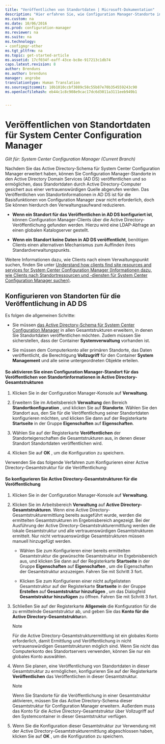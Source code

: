 ```yaml
---
title: "Veröffentlichen von Standortdaten | Microsoft-Dokumentation"
description: "Hier erfahren Sie, wie Configuration Manager-Standorte in Active Directory Domain Services veröffentlicht werden."
ms.custom: na
ms.date: 10/06/2016
ms.prod: configuration-manager
ms.reviewer: na
ms.suite: na
ms.technology:
- configmgr-other
ms.tgt_pltfrm: na
ms.topic: get-started-article
ms.assetid: 17cf034f-eaff-43ce-bc8e-917213c1db74
caps.latest.revision: 8
author: Brenduns
ms.author: brenduns
manager: angrobe
translationtype: Human Translation
ms.sourcegitcommit: 10b1010ccbf3889c58c55b87e70b354559243c90
ms.openlocfilehash: eb44c1c8c908e9cac17dc6d3011a3111eeb949b1


---
```

# <a name="publish-site-data-for-system-center-configuration-manager"></a>Veröffentlichen von Standortdaten für System Center Configuration Manager

*Gilt für: System Center Configuration Manager (Current Branch)*

Nachdem Sie das Active Directory-Schema für System Center Configuration Manager erweitert haben, können Sie Configuration Manager-Standorte in den Active Directory Domain Services (AD DS) veröffentlichen und so ermöglichen, dass Standortdaten durch Active Directory-Computer gesichert aus einer vertrauenswürdigen Quelle abgerufen werden. Das Veröffentlichen von Standortinformationen in AD DS ist für die Basisfunktionen von Configuration Manager zwar nicht erforderlich, doch Sie können hierdurch den Verwaltungsaufwand reduzieren.  

-   **Wenn ein Standort für das Veröffentlichen in AD DS konfiguriert ist**, können Configuration Manager-Clients über die Active Directory-Veröffentlichung gefunden werden. Hierzu wird eine LDAP-Abfrage an einen globalen Katalogserver gestellt.  

-   **Wenn ein Standort keine Daten in AD DS veröffentlicht**, benötigen Clients einen alternativen Mechanismus zum Auffinden ihres Standardverwaltungspunkts.  

Weitere Informationen dazu, wie Clients nach einem Verwaltungspunkt suchen, finden Sie unter [Understand how clients find site resources and services for System Center Configuration Manager (Informationen dazu, wie Clients nach Standortressourcen und -diensten für System Center Configuration Manager suchen)](../../../../core/plan-design/hierarchy/understand-how-clients-find-site-resources-and-services.md).  

## <a name="configure-sites-to-publish-to-ad-ds"></a>Konfigurieren von Standorten für die Veröffentlichung in AD DS  
 Es folgen die allgemeinen Schritte:  

-   Sie müssen [das Active Directory-Schema für System Center Configuration Manager](../../../../core/plan-design/network/extend-the-active-directory-schema.md) in allen Gesamtstrukturen erweitern, in denen Sie Standortdaten veröffentlichen möchten. Zudem müssen Sie sicherstellen, dass der Container **Systemverwaltung** vorhanden ist.  

-   Sie müssen dem Computerkonto aller primären Standorte, das Daten veröffentlicht, die Berechtigung   **Vollzugriff** für den Container **System Management** und alle seine untergeordneten Objekte erteilen.  

#### <a name="to-enable-a-configuration-manager-site-to-publish-site-information-to-active-directory-forest"></a>So aktivieren Sie einen Configuration Manager-Standort für das Veröffentlichen von Standortinformationen in Active Directory-Gesamtstrukturen  

1.  Klicken Sie in der Configuration Manager-Konsole auf **Verwaltung**.  

2.  Erweitern Sie im Arbeitsbereich **Verwaltung** den Bereich **Standortkonfiguration** , und klicken Sie auf **Standorte**. Wählen Sie den Standort aus, den Sie für die Veröffentlichung seiner Standortdaten konfigurieren möchten, und klicken Sie dann auf der Registerkarte **Startseite** in der Gruppe **Eigenschaften** auf **Eigenschaften**.  

3.  Wählen Sie auf der Registerkarte **Veröffentlichen** der Standorteigenschaften die Gesamtstrukturen aus, in denen dieser Standort Standortdaten veröffentlichen wird.  

4.  Klicken Sie auf **OK** , um die Konfiguration zu speichern.  

 Verwenden Sie das folgende Verfahren zum Konfigurieren einer Active Directory-Gesamtstruktur für die Veröffentlichung:  

#### <a name="to-configure-active-directory-forests-for-publishing"></a>So konfigurieren Sie Active Directory-Gesamtstrukturen für die Veröffentlichung  

1.  Klicken Sie in der Configuration Manager-Konsole auf **Verwaltung**.  

2.  Klicken Sie im Arbeitsbereich **Verwaltung** auf **Active Directory-Gesamtstrukturen**. Wenn eine Active Directory-Gesamtstrukturermittlung bereits ausgeführt wurde, werden die ermittelten Gesamtstrukturen im Ergebnisbereich angezeigt. Bei der Ausführung der Active Directory-Gesamtstrukturermittlung werden die lokale Gesamtstruktur und alle vertrauenswürdigen Gesamtstrukturen ermittelt. Nur nicht vertrauenswürdige Gesamtstrukturen müssen manuell hinzugefügt werden.  

    -   Wählen Sie zum Konfigurieren einer bereits ermittelten Gesamtstruktur die gewünschte Gesamtstruktur im Ergebnisbereich aus, und klicken Sie dann auf der Registerkarte **Startseite** in der Gruppe **Eigenschaften** auf **Eigenschaften** , um die Eigenschaften der Gesamtstruktur anzuzeigen. Fahren Sie mit Schritt 3 fort.  

    -   Klicken Sie zum Konfigurieren einer nicht aufgelisteten Gesamtstruktur auf der Registerkarte **Startseite** in der Gruppe **Erstellen** auf **Gesamtstruktur hinzufügen** , um das Dialogfeld **Gesamtstruktur hinzufügen** zu öffnen. Fahren Sie mit Schritt 3 fort.  

3.  Schließen Sie auf der Registerkarte **Allgemein** die Konfiguration für die zu ermittelnde Gesamtstruktur ab, und geben Sie das **Konto für die Active Directory-Gesamtstruktur**an.  

    > [!NOTE]  
    >  Für die Active Directory-Gesamtstrukturermittlung ist ein globales Konto erforderlich, damit Ermittlung und Veröffentlichung in nicht vertrauenswürdigen Gesamtstrukturen möglich sind. Wenn Sie nicht das Computerkonto des Standortservers verwenden, können Sie nur ein globales Konto auswählen.  

4.  Wenn Sie planen, eine Veröffentlichung von Standortdaten in dieser Gesamtstruktur zu ermöglichen, konfigurieren Sie auf der Registerkarte **Veröffentlichen** das Veröffentlichen in dieser Gesamtstruktur.  

    > [!NOTE]  
    >  Wenn Sie Standorte für die Veröffentlichung in einer Gesamtstruktur aktivieren, müssen Sie das Active Directory-Schema dieser Gesamtstruktur für Configuration Manager erweitern. Außerdem muss das Konto für die Active Directory-Gesamtstruktur über Vollzugriff auf den Systemcontainer in dieser Gesamtstruktur verfügen.  

5.  Wenn Sie die Konfiguration dieser Gesamtstruktur zur Verwendung mit der Active Directory-Gesamtstrukturermittlung abgeschlossen haben, klicken Sie auf **OK** , um die Konfiguration zu speichern.  



<!--HONumber=Dec16_HO3-->


